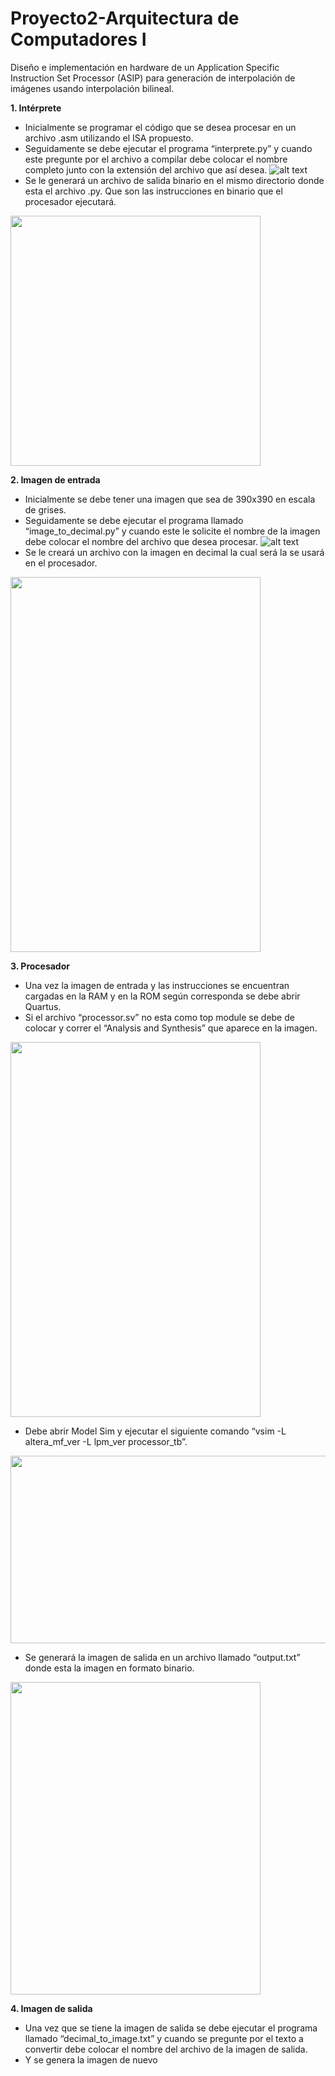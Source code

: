 # Proyecto2-Arquitectura de Computadores I
Diseño e implementación en hardware de un Application Specific Instruction Set Processor (ASIP) para generación de interpolación de imágenes usando interpolación bilineal.

**1. Intérprete**

- Inicialmente se programar el código que se desea procesar en un archivo .asm 
utilizando el ISA propuesto.
- Seguidamente se debe ejecutar el programa “interprete.py” y cuando este 
pregunte por el archivo a compilar debe colocar el nombre completo junto con 
la extensión del archivo que así desea.
![alt text](https://github.com/Pablouc/Specific-Instruction-Set-Processor/blob/Pablo/Readme-Images/1-b.PNG)
- Se le generará un archivo de salida binario en el mismo directorio donde esta 
el archivo .py. Que son las instrucciones en binario que el procesador ejecutará.

<img src="https://github.com/Pablouc/Specific-Instruction-Set-Processor/blob/Pablo/Readme-Images/1-c.PNG" width="400" height="400">

**2. Imagen de entrada**

- Inicialmente se debe tener una imagen que sea de 390x390 en escala de 
grises.
- Seguidamente se debe ejecutar el programa llamado “image_to_decimal.py” y 
cuando este le solicite el nombre de la imagen debe colocar el nombre del 
archivo que desea procesar.
![alt text](https://github.com/Pablouc/Specific-Instruction-Set-Processor/blob/Pablo/Readme-Images/2-b.PNG)
- Se le creará un archivo con la imagen en decimal la cual será la se usará en 
el procesador.
<img src="https://github.com/Pablouc/Specific-Instruction-Set-Processor/blob/Pablo/Readme-Images/2-c.PNG" width="400" height="600">


**3. Procesador**
- Una vez la imagen de entrada y las instrucciones se encuentran cargadas 
en la RAM y en la ROM según corresponda se debe abrir Quartus.
- Si el archivo “processor.sv” no esta como top module se debe de colocar y 
correr el “Analysis and Synthesis” que aparece en la imagen.
<img src="https://github.com/Pablouc/Specific-Instruction-Set-Processor/blob/Pablo/Readme-Images/3-b.PNG" width="400" height="600">

-  Debe abrir Model Sim y ejecutar el siguiente comando 
“vsim -L altera_mf_ver -L lpm_ver processor_tb”.
<img src="https://github.com/Pablouc/Specific-Instruction-Set-Processor/blob/Pablo/Readme-Images/3-c.PNG" width="900" height="300">

- Se generará la imagen de salida en un archivo llamado “output.txt” donde 
esta la imagen en formato binario.
<img src="https://github.com/Pablouc/Specific-Instruction-Set-Processor/blob/Pablo/Readme-Images/3-d.PNG" width="400" height="500">


**4. Imagen de salida**
- Una vez que se tiene la imagen de salida se debe ejecutar el programa 
llamado “decimal_to_image.txt” y cuando se pregunte por el texto a 
convertir debe colocar el nombre del archivo de la imagen de salida.
- Y se genera la imagen de nuevo



